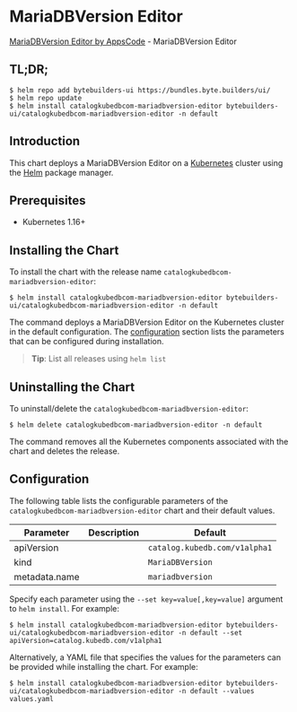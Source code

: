 # MariaDBVersion Editor

[MariaDBVersion Editor by AppsCode](https://byte.builders) - MariaDBVersion Editor

## TL;DR;

```console
$ helm repo add bytebuilders-ui https://bundles.byte.builders/ui/
$ helm repo update
$ helm install catalogkubedbcom-mariadbversion-editor bytebuilders-ui/catalogkubedbcom-mariadbversion-editor -n default
```

## Introduction

This chart deploys a MariaDBVersion Editor on a [Kubernetes](http://kubernetes.io) cluster using the [Helm](https://helm.sh) package manager.

## Prerequisites

- Kubernetes 1.16+

## Installing the Chart

To install the chart with the release name `catalogkubedbcom-mariadbversion-editor`:

```console
$ helm install catalogkubedbcom-mariadbversion-editor bytebuilders-ui/catalogkubedbcom-mariadbversion-editor -n default
```

The command deploys a MariaDBVersion Editor on the Kubernetes cluster in the default configuration. The [configuration](#configuration) section lists the parameters that can be configured during installation.

> **Tip**: List all releases using `helm list`

## Uninstalling the Chart

To uninstall/delete the `catalogkubedbcom-mariadbversion-editor`:

```console
$ helm delete catalogkubedbcom-mariadbversion-editor -n default
```

The command removes all the Kubernetes components associated with the chart and deletes the release.

## Configuration

The following table lists the configurable parameters of the `catalogkubedbcom-mariadbversion-editor` chart and their default values.

|   Parameter   | Description |                 Default                  |
|---------------|-------------|------------------------------------------|
| apiVersion    |             | <code>catalog.kubedb.com/v1alpha1</code> |
| kind          |             | <code>MariaDBVersion</code>              |
| metadata.name |             | <code>mariadbversion</code>              |


Specify each parameter using the `--set key=value[,key=value]` argument to `helm install`. For example:

```console
$ helm install catalogkubedbcom-mariadbversion-editor bytebuilders-ui/catalogkubedbcom-mariadbversion-editor -n default --set apiVersion=catalog.kubedb.com/v1alpha1
```

Alternatively, a YAML file that specifies the values for the parameters can be provided while
installing the chart. For example:

```console
$ helm install catalogkubedbcom-mariadbversion-editor bytebuilders-ui/catalogkubedbcom-mariadbversion-editor -n default --values values.yaml
```
